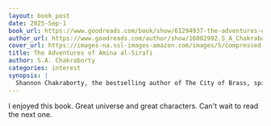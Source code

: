```yaml
---
layout: book_post
date: 2025-Sep-1
book_url: https://www.goodreads.com/book/show/61294937-the-adventures-of-amina-al-sirafi
author_url: https://www.goodreads.com/author/show/16002992.S_A_Chakraborty
cover_url: https://images-na.ssl-images-amazon.com/images/S/compressed.photo.goodreads.com/books/1664908118i/61294947._SX150_.jpg
title: The Adventures of Amina al-Sirafi
author: S.A. Chakraborty
categories: interest
synopsis: |
  Shannon Chakraborty, the bestselling author of The City of Brass, spins a new trilogy of magic and mayhem on the high seas in this tale of pirates and sorcerers, forbidden artifacts and ancient mysteries, in one woman’s determined quest to seize a final chance at glory—and write her own legend. Amina al-Sirafi should be content. After a storied and scandalous career as one of the Indian Ocean’s most notorious pirates, she’s survived backstabbing rogues, vengeful merchant princes, several husbands, and one actual demon to retire peacefully with her family to a life of piety, motherhood, and absolutely nothing that hints of the supernatural. But when she’s tracked down by the obscenely wealthy mother of a former crewman, she’s offered a job no bandit could refuse: retrieve her comrade’s kidnapped daughter for a kingly sum. The chance to have one last adventure with her crew, do right by an old friend, and win a fortune that will secure her family’s future forever? It seems like such an obvious choice that it must be God’s will. Yet the deeper Amina dives, the more it becomes alarmingly clear there’s more to this job, and the girl’s disappearance, than she was led to believe. For there’s always risk in wanting to become a legend, to seize one last chance at glory, to savor just a bit more power… and the price might be your very soul.
---
```


I enjoyed this book. Great universe and great characters. Can't wait to read the next one.